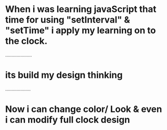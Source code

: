 
# When i was learning javaScript that time for using "setInterval" & "setTime" i apply my learning on to the clock.
.....................
# its build my design thinking 
....................
# Now i can change color/ Look & even i can modify full clock design

